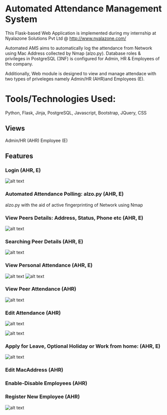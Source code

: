 # Automated Attendance Management System
This Flask-based Web Application is implemented during my internship at Nyalazone Solutions Pvt Ltd @ http://www.nyalazone.com/

Automated AMS aims to automatically log the attendance from Network using Mac Address collected by Nmap (alzo.py). Database roles & privileges in PostgreSQL (3NF) is configured for Admin, HR & Employees of the company.

Additionally, Web module is designed to view and manage attendace with two types of priveleges namely Admin/HR (AHR)and Employees (E).

# Tools/Technologies Used:
Python, Flask, Jinja, PostgreSQL, Javascript, Bootstrap, JQuery, CSS

## Views
Admin/HR (AHR)
Employee (E)

## Features
### Login (AHR, E)
![alt text](https://raw.githubusercontent.com/newtein/ams/master/UI_Images/FireShot%20Capture%201%20-%20%20-%20http___localhost_5000_.png)
### Automated Attendance Polling: alzo.py (AHR, E)
alzo.py with the aid of active fingerprinting of Network using Nmap
### View Peers Details: Address, Status, Phone etc (AHR, E)
![alt text](https://raw.githubusercontent.com/newtein/ams/master/UI_Images/FireShot%20Capture%20009%20-%20AlZo%20-%20http___localhost_5000_.png)
### Searching Peer Details (AHR, E)
![alt text](https://raw.githubusercontent.com/newtein/ams/master/UI_Images/FireShot%20Capture%20010%20-%20AlZo%20-%20http___localhost_5000_.png)

### View Personal Attendance (AHR, E)
![alt text](https://raw.githubusercontent.com/newtein/ams/master/UI_Images/FireShot%20Capture%20003%20-%20AlZo%20-%20http___localhost_5000_view.png)
![alt text](https://raw.githubusercontent.com/newtein/ams/master/UI_Images/FireShot%20Capture%20004%20-%20AlZo%20-%20http___localhost_5000_view.png)
### View Peer Attendance (AHR)
![alt text](https://raw.githubusercontent.com/newtein/ams/master/UI_Images/FireShot%20Capture%20002%20-%20AlZo%20-%20http___localhost_5000_admin_att.png)
### Edit Attendance (AHR)
![alt text](https://raw.githubusercontent.com/newtein/ams/master/UI_Images/FireShot%20Capture%20007%20-%20AlZo%20-%20http___localhost_5000_.png)

![alt text](https://raw.githubusercontent.com/newtein/ams/master/UI_Images/FireShot%20Capture%20006%20-%20AlZo%20-%20http___localhost_5000_.png)
### Apply for Leave, Optional Holiday or Work from home:  (AHR, E)
![alt text](https://raw.githubusercontent.com/newtein/ams/master/UI_Images/FireShot%20Capture%20005%20-%20AlZo%20-%20http___localhost_5000_view.png)
### Edit MacAddress (AHR)
### Enable-Disable Employees (AHR)
### Register New Employee (AHR)

![alt text](https://raw.githubusercontent.com/newtein/ams/master/UI_Images/FireShot%20Capture%20008%20-%20AlZo%20-%20http___localhost_5000_newemployee.png)












 
